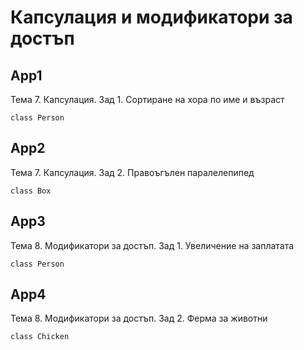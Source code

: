 # Капсулация и модификатори за достъп

## App1
Тема 7. Капсулация. Зад 1. Сортиране на хора по име и възраст
```
class Person
```

## App2
Тема 7. Капсулация. Зад 2. Правоъгълен паралелепипед 
```
class Box
```

## App3
Тема 8. Модификатори за достъп. Зад 1. Увеличение на заплатата
```
class Person
```

## App4
Тема 8. Модификатори за достъп. Зад 2. Ферма за животни
```
class Chicken
```